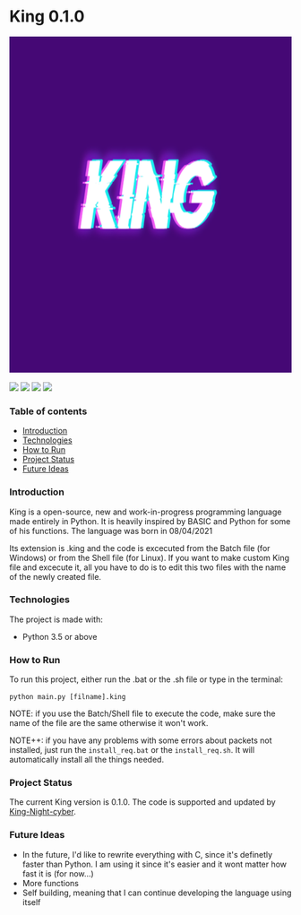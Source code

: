 # King 0.1.0

<img src="Logo.png" width="800" height="600"/>

![](https://img.shields.io/github/languages/top/King-Night-cyber/King)
![](https://img.shields.io/github/repo-size/King-Night-cyber/King)
![](https://img.shields.io/maintenance/yes/2021)
![](https://img.shields.io/badge/working-yes-brightgreen)

### Table of contents
* [Introduction](#introduction)
* [Technologies](#technologies)
* [How to Run](#how-to-run)
* [Project Status](#project-status)
* [Future Ideas](#future-ideas)

### Introduction
King is a open-source, new and work-in-progress programming language made entirely in Python. It is heavily inspired by BASIC and Python for some of his functions. The language was born in 08/04/2021

Its extension is .king and the code is excecuted from the Batch file (for Windows) or from the Shell file (for Linux). If you want to make custom King file and excecute it, all you have to do is to edit this two files with the name of the newly created file.

[//]: # (To find all the commands or more infos about King, they're in the Official Wiki)

### Technologies
The project is made with:
* Python 3.5 or above

### How to Run
To run this project, either run the .bat or the .sh file or type in the terminal:

```
python main.py [filname].king
```

NOTE: if you use the Batch/Shell file to execute the code, make sure the name of the file are the same otherwise it won't work.

NOTE++: if you have any problems with some errors about packets not installed, just run the ` install_req.bat ` or the ` install_req.sh `. It will automatically install all the things needed.

### Project Status
The current King version is 0.1.0. The code is supported and updated by [King-Night-cyber](#https://github.com/King-Night-cyber).

### Future Ideas
* In the future, I'd like to rewrite everything with C, since it's definetly faster than Python. I am using it since it's easier and it wont matter how fast it is (for now...)
* More functions
* Self building, meaning that I can continue developing the language using itself
